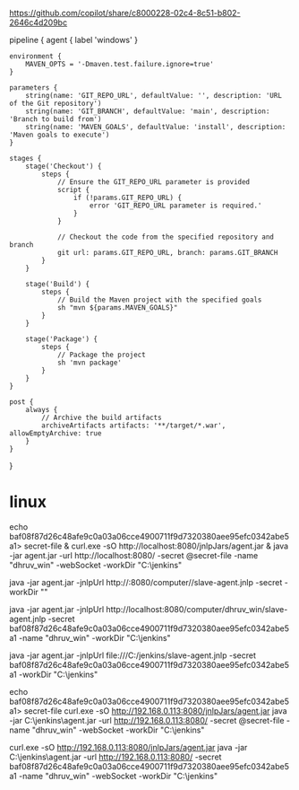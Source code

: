 https://github.com/copilot/share/c8000228-02c4-8c51-b802-2646c4d209bc



pipeline {
    agent { label 'windows' }

    environment {
        MAVEN_OPTS = '-Dmaven.test.failure.ignore=true'
    }

    parameters {
        string(name: 'GIT_REPO_URL', defaultValue: '', description: 'URL of the Git repository')
        string(name: 'GIT_BRANCH', defaultValue: 'main', description: 'Branch to build from')
        string(name: 'MAVEN_GOALS', defaultValue: 'install', description: 'Maven goals to execute')
    }

    stages {
        stage('Checkout') {
            steps {
                // Ensure the GIT_REPO_URL parameter is provided
                script {
                    if (!params.GIT_REPO_URL) {
                        error 'GIT_REPO_URL parameter is required.'
                    }
                }

                // Checkout the code from the specified repository and branch
                git url: params.GIT_REPO_URL, branch: params.GIT_BRANCH
            }
        }

        stage('Build') {
            steps {
                // Build the Maven project with the specified goals
                sh "mvn ${params.MAVEN_GOALS}"
            }
        }

        stage('Package') {
            steps {
                // Package the project
                sh 'mvn package'
            }
        }
    }

    post {
        always {
            // Archive the build artifacts
            archiveArtifacts artifacts: '**/target/*.war', allowEmptyArchive: true
        }
    }
}


# linux

echo baf08f87d26c48afe9c0a03a06cce4900711f9d7320380aee95efc0342abe5a1> secret-file & curl.exe -sO http://localhost:8080/jnlpJars/agent.jar & java -jar agent.jar -url http://localhost:8080/ -secret @secret-file -name "dhruv_win" -webSocket -workDir "C:\jenkins"



java -jar agent.jar -jnlpUrl http://<jenkins-master-url>:8080/computer/<agent-name>/slave-agent.jnlp -secret <secret-key> -workDir "<agent-work-dir>"


java -jar agent.jar -jnlpUrl http://localhost:8080/computer/dhruv_win/slave-agent.jnlp -secret baf08f87d26c48afe9c0a03a06cce4900711f9d7320380aee95efc0342abe5a1 -name "dhruv_win" -workDir "C:\jenkins"

java -jar agent.jar -jnlpUrl file:///C:/jenkins/slave-agent.jnlp -secret baf08f87d26c48afe9c0a03a06cce4900711f9d7320380aee95efc0342abe5a1 -workDir "C:\jenkins"



echo baf08f87d26c48afe9c0a03a06cce4900711f9d7320380aee95efc0342abe5a1> secret-file
curl.exe -sO http://192.168.0.113:8080/jnlpJars/agent.jar
java -jar C:\jenkins\agent.jar -url http://192.168.0.113:8080/ -secret @secret-file -name "dhruv_win" -webSocket -workDir "C:\jenkins"


curl.exe -sO http://192.168.0.113:8080/jnlpJars/agent.jar
java -jar C:\jenkins\agent.jar -url http://192.168.0.113:8080/ -secret baf08f87d26c48afe9c0a03a06cce4900711f9d7320380aee95efc0342abe5a1 -name "dhruv_win" -webSocket -workDir "C:\jenkins"
